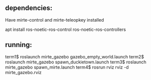 ## dependencies:

Have mirte-control and mirte-teleopkey installed

apt install ros-noetic-ros-control ros-noetic-ros-controllers
## running:

term1$ roslaunch mirte_gazebo gazebo_empty_world.launch
term2$ roslaunch mirte_gazebo spawn_duckietown.launch
term3$ roslaunch mirte_gazebo spawn_mirte.launch
term4$ rosrun rviz rviz -d mirte_gazebo.rviz
